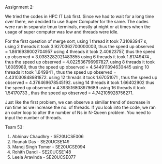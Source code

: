 Assignment 2:

We tried the codes in HPC IT Lab first. Since we had to wait for a long time over there, we decided to use Super Computer for the same. The codes were run in separate tmux terminals, mostly at night or at times when the usage of super computer was low and threads were idle.

For the first question of merge sort, using 1 thread it took 7.31093947 s,
using 2 threads it took 3.9270362700000003, thus the speed up observed = 1.8616939002704957
using 4 threads it took 2.40623757, thus the speed up observed = 3.0383282021483855
using 6 threads it took 1.81749474 , thus the speed up observed = 4.022536796997827.
using 8 threads it took 1.6085989, thus the speed up observed = 4.544911394630445
using 10 threads it took 1.649941 , thus the speed up observed = 4.431030848981872.
using 12 threads it took 1.67051071 , thus the speed up observed = 4.376469678545192.
using 14 threads it took 1.66402902 thus the speed up observed = 4.393516808979689
using 16 threads it took 1.54170733 , thus the speed up observed = 4.742105928756271.

Just like the first problem, we can observe a similiar trend of decrease in run time as we increase the no. of threads. If you look into the code, we ran an outer loop to alter the number of Ns in N-Queen problem.
You need to input the number of threads.

Team 53:

1. Abhinav Chaudhry - SE20UCSE006
2. Rounak Das - SE20UCSE149
3. Manoj Singh Tomer - SE20UCSE094
4. Rohith Dandi - SE20UCSE148
5. Leela Aravinda - SE20UCSE077
